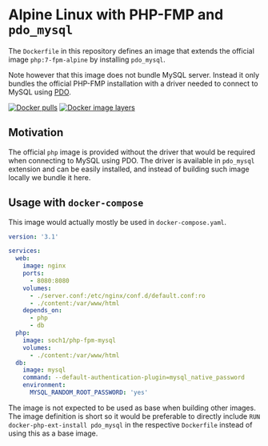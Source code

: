 # Alpine Linux with PHP-FMP and `pdo_mysql`

The `Dockerfile` in this repository defines an image that extends the official
image `php:7-fpm-alpine` by installing `pdo_mysql`.

Note however that this image does not bundle MySQL server. Instead it only
bundles the official PHP-FMP installation with a driver needed to connect to
MySQL using [PDO](https://www.php.net/manual/en/class.pdo.php).

[![Docker pulls](https://img.shields.io/docker/pulls/soch1/php-fpm-mysql.svg)](https://hub.docker.com/r/soch1/php-fpm-mysql/)
[![Docker image layers](https://images.microbadger.com/badges/image/soch1/php-fpm-mysql.svg)](https://microbadger.com/images/soch1/php-fpm-mysql)


## Motivation

The official `php` image is provided without the driver that would be required
when connecting to MySQL using PDO. The driver is available in `pdo_mysql`
extension and can be easily installed, and instead of building such image
locally we bundle it here.


## Usage with `docker-compose`

This image would actually mostly be used in `docker-compose.yaml`.

```yaml
version: '3.1'

services:
  web:
    image: nginx
    ports:
      - 8080:8080
    volumes:
      - ./server.conf:/etc/nginx/conf.d/default.conf:ro
      - ./content:/var/www/html
    depends_on:
      - php
      - db
  php:
    image: soch1/php-fpm-mysql
    volumes:
      - ./content:/var/www/html
  db:
    image: mysql
    command: --default-authentication-plugin=mysql_native_password
    environment:
      MYSQL_RANDOM_ROOT_PASSWORD: 'yes'
```

The image is not expected to be used as base when building other images. The
image definition is short so it would be preferable to directly include
`RUN docker-php-ext-install pdo_mysql` in the respective `Dockerfile` instead of
using this as a base image.
